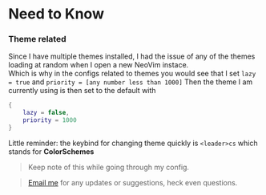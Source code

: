 # Need to Know

### Theme related

Since I have multiple themes installed, I had the issue of any of the themes loading at random when I open a new NeoVim instace.  
Which is why in the configs related to themes you would see that I set `lazy = true` and `priority = [any number less than 1000]`
Then the theme I am currently using is then set to the default with

```lua
{
    lazy = false,
    priority = 1000
}
```

Little reminder: the keybind for changing theme quickly is `<leader>cs` which stands for **ColorSchemes**

> Keep note of this while going through my config.

> [Email me](mailto:qayyax@gmail.com) for any updates or suggestions, heck even questions.
